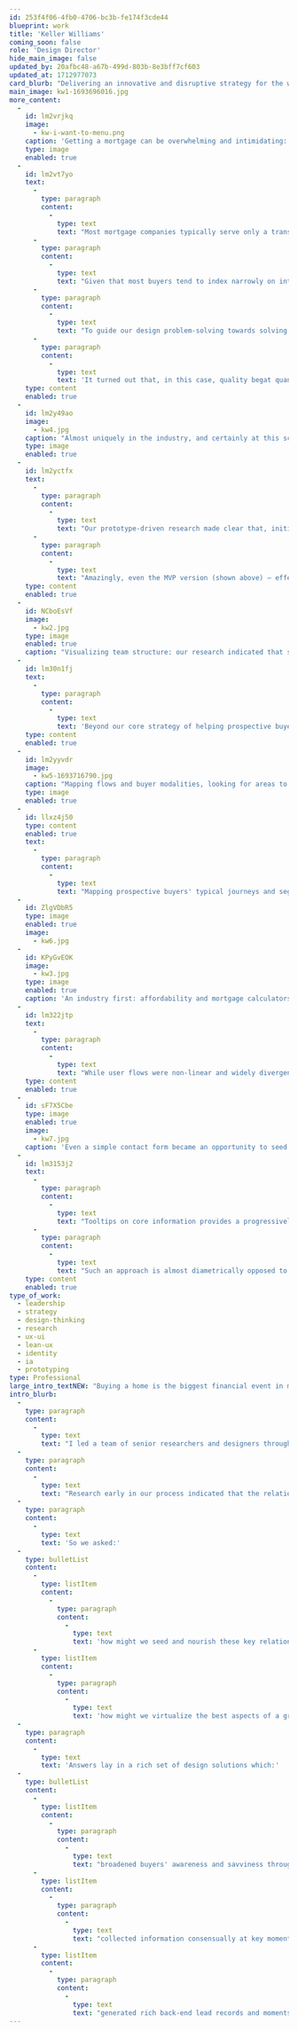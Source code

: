 ```yaml
---
id: 253f4f06-4fb0-4706-bc3b-fe174f3cde44
blueprint: work
title: 'Keller Williams'
coming_soon: false
role: 'Design Director'
hide_main_image: false
updated_by: 20afbc48-a67b-499d-803b-8e3bff7cf603
updated_at: 1712977073
card_blurb: "Delivering an innovative and disruptive strategy for the world's largest real-estate company, helping families buy their next home in the context of their wider finances."
main_image: kw1-1693696016.jpg
more_content:
  -
    id: lm2vrjkq
    image:
      - kw-i-want-to-menu.png
    caption: 'Getting a mortgage can be overwhelming and intimidating: even navigating a mortgage site can feel like digging through complex, potentially irrelevant content. To alleviate this, we had great success with an "I want to..." navigation structure, which gives a sense of empowerment and personalization — "cutting through the noise".'
    type: image
    enabled: true
  -
    id: lm2vt7yo
    text:
      -
        type: paragraph
        content:
          -
            type: text
            text: "Most mortgage companies typically serve only a transactional role in providing financing for a buyer to close once they've selected a home. This is a huge missed opportunity, squandering the chance to engage with buyers early in their process and help them consider their goals more holistically."
      -
        type: paragraph
        content:
          -
            type: text
            text: "Given that most buyers tend to index narrowly on interest rate and pre-approval amounts, rather than looking at this complex transaction through the lens of their wider financial situation, they too often experience a string of rejection due to weak offers on unrealistic properties, or face the inability to close, buyer's remorse, and a host of other financial difficulties (moving costs, fees, difficult mortgage burdens, ongoing debt, and so on)."
      -
        type: paragraph
        content:
          -
            type: text
            text: "To guide our design problem-solving towards solving this, early on we pivoted our core success metric away from 'lead generation', to, instead, 'qualified leads'. A 'flakey lead' that aborts the process is no good to anyone: but a qualified lead is one who is engaged, invested, clear-minded, and confident in moving ahead. With this metric in place, our design task was about building rich relationships and illuminating lives: helping people achieve the dream of homeownership while, in many cases, dramatically improving their overall finances."
      -
        type: paragraph
        content:
          -
            type: text
            text: 'It turned out that, in this case, quality begat quantity. In other words, what is good for buyers is also good for business. "Product-led growth," at significant scale!'
    type: content
    enabled: true
  -
    id: lm2y49ao
    image:
      - kw4.jpg
    caption: "Almost uniquely in the industry, and certainly at this scale, we prominently featured a 'Total Cost Analysis' tool, allowing buyers to explore various scenarios and answer 'what if?' questions. This also seeded and enriched the relationship between buyer and Agent/LO."
    type: image
    enabled: true
  -
    id: lm2yctfx
    text:
      -
        type: paragraph
        content:
          -
            type: text
            text: "Our prototype-driven research made clear that, initially at least, people like to remain anonymous, and are very wary of being hounded and spammed if they provide any personal information. Given this, user-preference was strongly for a 'sandbox' version of the Total Cost Analysis tool, allowing them to kick the tires and do some basic scenario modelling themselves before speaking with an expert. When asked, they were generally willing to accept a margin of error of up to 30% in this, with the tool still being very highly valued, knowing that an expert would be able to straighten things out when they were ready."
      -
        type: paragraph
        content:
          -
            type: text
            text: "Amazingly, even the MVP version (shown above) — effectively a static 'ad' for the concept, with minimal accordion-based interactivity — proved game-changing in helping prospective buyers transition away from a 'price' mindset (indexing narrowly on interest rates) towards an 'advice' mindset (a broadening awareness of the options, and an appetite for guidance). This transition represents a key milestone in qualified lead-conversion, being both very positive for the buyer's now more-informed path, as well as reflecting very positively on Keller Mortgage as a brand, and setting the Agent and Loan Officer up for collaborative next steps."
    type: content
    enabled: true
  -
    id: NCboEsVf
    image:
      - kw2.jpg
    type: image
    enabled: true
    caption: "Visualizing team structure: our research indicated that simple, easily understood diagrammatic representations of the mortgage 'team' structure helped both demystify the roles and responsibilities involved, while also creating a sense of confidence in a 'pod' that 'has your back'."
  -
    id: lm30n1fj
    text:
      -
        type: paragraph
        content:
          -
            type: text
            text: 'Beyond our core strategy of helping prospective buyers feel "Informed, empowered, successful" (wording which I came up with during a design critique, but which ultimately became the public facing slogan of Keller Mortgage), we explored design interventions at a more behavioral level, represented by the green lines in the diagram below.'
    type: content
    enabled: true
  -
    id: lm2yyvdr
    image:
      - kw5-1693716790.jpg
    caption: "Mapping flows and buyer modalities, looking for areas to 'intercept and reset' behaviors via innovative UX."
    type: image
    enabled: true
  -
    id: llxz4j50
    type: content
    enabled: true
    text:
      -
        type: paragraph
        content:
          -
            type: text
            text: "Mapping prospective buyers' typical journeys and segmenting them by behavioral modalities such as 'Help Me Do It' and 'Let Me Do It', 'Experienced' and 'Inexperienced', we were able to identify moments to explore behavioral nudges and ideate around these via a Lean UX process of asking what we needed to learn, sketching what we needed in order to learn it, and then prototyping to evaluate these new design ideas with real users."
  -
    id: ZlgVDbR5
    type: image
    enabled: true
    image:
      - kw6.jpg
  -
    id: KPyGvEOK
    image:
      - kw3.jpg
    type: image
    enabled: true
    caption: 'An industry first: affordability and mortgage calculators presented alongside a map of listings, actively filtering it — thus grounding a property search in the context of solid financial understanding, while on the backend also providing a rich lead-record for Agents and Loan Officers.'
  -
    id: lm322jtp
    text:
      -
        type: paragraph
        content:
          -
            type: text
            text: "While user flows were non-linear and widely divergent, reflecting the massive variety of people looking for a mortgage, our design 'interventions' represented a distributed system of parts working collectively to reinforce messaging and provide multiple 'paths' to the same destination."
    type: content
    enabled: true
  -
    id: sF7X5Cbe
    type: image
    enabled: true
    image:
      - kw7.jpg
    caption: 'Even a simple contact form became an opportunity to seed and deepen the buyer / Agent / Loan Officer relationship, with suggested topics to discuss, the option to copy the Agent on this, and to personalize with a custom message.'
  -
    id: lm3153j2
    text:
      -
        type: paragraph
        content:
          -
            type: text
            text: "Tooltips on core information provides a progressively-revealed, well-paced means of education; a 'call and response' with the user."
      -
        type: paragraph
        content:
          -
            type: text
            text: "Such an approach is almost diametrically opposed to the more common tendencies of aggressively 'encouraging' a user to 'Sign up!' and 'Apply Now!', coupled with (at best) passive chunks of long-form educational content. While perhaps seeming a subtle difference, in testing sessions with a widely diversified group of participants, such experiential differences were clearly recognized and appreciated."
    type: content
    enabled: true
type_of_work:
  - leadership
  - strategy
  - design-thinking
  - research
  - ux-ui
  - lean-ux
  - identity
  - ia
  - prototyping
type: Professional
large_intro_textNEW: "Buying a home is the biggest financial event in most peoples' lives. Yet the process is often riddled with missed opportunities and poor decisions. By grounding the home search process itself in the context of their wider financial situation, Keller Mortgage helps buyers be informed, empowered and successful."
intro_blurb:
  -
    type: paragraph
    content:
      -
        type: text
        text: "I led a team of senior researchers and designers through a year-long iterative design process that took Keller Mortgage from inception to a mature, validated platform. Using a 'Lean UX' process, we identified a clear strategy that eschewed industry norms and differentiated Keller Mortgage as a non-aggressive set of best-in-class tools and educational content — something that resonated very strongly with both experienced and first-time home buyers alike."
  -
    type: paragraph
    content:
      -
        type: text
        text: "Research early in our process indicated that the relationships between a buyer and their Agent and Loan Officer (LO) were crucial to a positive outcome: a successful offer, closing, moving-in, and avoiding buyer's remorse. "
  -
    type: paragraph
    content:
      -
        type: text
        text: 'So we asked:'
  -
    type: bulletList
    content:
      -
        type: listItem
        content:
          -
            type: paragraph
            content:
              -
                type: text
                text: 'how might we seed and nourish these key relationships?'
      -
        type: listItem
        content:
          -
            type: paragraph
            content:
              -
                type: text
                text: 'how might we virtualize the best aspects of a great Loan Officer in the UX itself, providing a similar experience of guidance and value for buyers not yet ready to connect in person?'
  -
    type: paragraph
    content:
      -
        type: text
        text: 'Answers lay in a rich set of design solutions which:'
  -
    type: bulletList
    content:
      -
        type: listItem
        content:
          -
            type: paragraph
            content:
              -
                type: text
                text: "broadened buyers' awareness and savviness through delightful interactive tooling, as well as more traditional article and video content;"
      -
        type: listItem
        content:
          -
            type: paragraph
            content:
              -
                type: text
                text: "collected information consensually at key moments in a buyer's journey (for example, suggesting topics to speak with a loan officer about, in addition to simply setting a time for a call-back);"
      -
        type: listItem
        content:
          -
            type: paragraph
            content:
              -
                type: text
                text: "generated rich back-end lead records and moments of optimal 'warm-handoff'."
---
```

